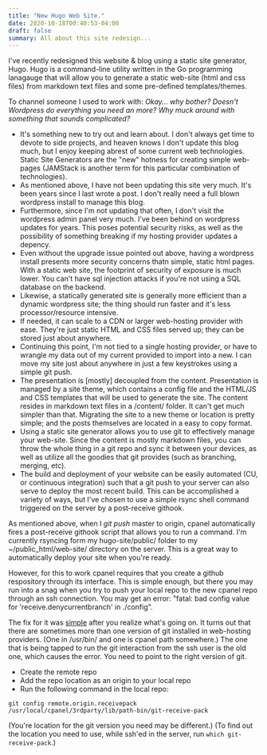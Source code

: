 ```yaml
---
title: "New Hugo Web Site."
date: 2020-10-18T00:40:53-04:00
draft: false
summary: All about this site redesign...
---
```


I've recently redesigned this website & blog using a static site generator, Hugo.  Hugo is a command-line utility written in the Go programming lanagauge that will allow you to generate a static web-site (html and css files) from markdown text files and some pre-defined templates/themes.

To channel someone I used to work with: _Okay... why bother?  Doesn't Wordpress do everything you need an more? Why muck around with something that sounds complicated?_

* It's something new to try out and learn about.  I don't always get time to devote to side projects, and heaven knows I don't update this blog much, but I enjoy keeping abrest of some current web technologies.  Static Site Generators are the "new" hotness for creating simple web-pages (JAMStack is another term for this particular combination of technologies).
* As mentioned above, I have not been updating this site very much.  It's been years since I last wrote a post.  I don't really need a full blown wordpress install to manage this blog.
* Furthermore, since I'm not updating that often, I don't visit the wordpress admin panel very much.  I've been behind on wordpress updates for years.  This poses potential security risks, as well as the possibility of something breaking if my hosting provider updates a depency.
* Even without the upgrade issue pointed out above, having a wordpress install presents more security concerns thatn simple, static html pages.  With a static web site, the footprint of security of exposure is much lower.  You can't have sql injection attacks if you're not using a SQL database on the backend.
* Likewise, a statically generated site is generally more efficient than a dynamic wordpress site; the thing should run faster and it's less processor/resource intensive.
* If needed, it can scale to a CDN or larger web-hosting provider with ease.  They're just static HTML and CSS files served up; they can be stored just about anywhere.
* Continuing this point, I'm not tied to a single hosting provider, or have to wrangle my data out of my current provided to import into a new.  I can move my site just about anywhere in just a few keystrokes using a simple git push.
* The presentation is [mostly] decoupled from the content.  Presentation is managed by a site theme, which contains a config file and the HTML/JS and CSS templates that will be used to generate the site.  The content resides in markdown text files in a /content/ folder.  It can't get much simpler than that.  Migrating the site to a new theme or location is pretty simple; and the posts themselves are located in a easy to copy format.
* Using a static site generator allows you to use git to effectively manage your web-site. Since the content is mostly markdown files, you can throw the whole thing in a git repo and sync it between your devices, as well as utilize all the goodies that git provides (such as branching, merging, etc).
* The build and deployment of your website can be easily automated (CU, or continuous integration) such that a git push to your server can also serve to deploy the most recent build.  This can be accomplished a variety of ways, but I've chosen to use a simple rsync shell command triggered on the server by a post-receive githook.

As mentioned above, when I _git push_ master to origin, cpanel automatically fires a post-receive githook script that allows you to run a command.  I'm currently rsyncing form my hugo-site/public/ folder to my ~/public_html/web-site/ directory on the server.  This is a great way to automatically deploy your site when you're ready.

However, for this to work cpanel requires that you create a github respository through its interface.  This is simple enough, but there you may run into a snag when you try to push your local repo to the new cpanel repo through an ssh connection.  You may get an error: "fatal: bad config value for 'receive.denycurrentbranch' in ./config".

The fix for it was [simple](https://stackoverflow.com/questions/56990207/fatal-bad-config-value-for-receive-denycurrentbranch-in-config) after you realize what's going on.
It turns out that there are sometimes more than one version of git installed in web-hosting providers.  (One in /usr/bin/ and one is cpanel path somewhere.)  The one that is being tapped to run the git interaction from the ssh user is the old one, which causes the error.  You need to point to the right version of git.

* Create the remote repo
* Add the repo location as an origin to your local repo
* Run the following command in the local repo:

```git config remote.origin.receivepack /usr/local/cpanel/3rdparty/lib/path-bin/git-receive-pack```

(You're location for the git version you need may be different.)
(To find out the location you need to use, while ssh'ed in the server, run `which git-receive-pack`.)
